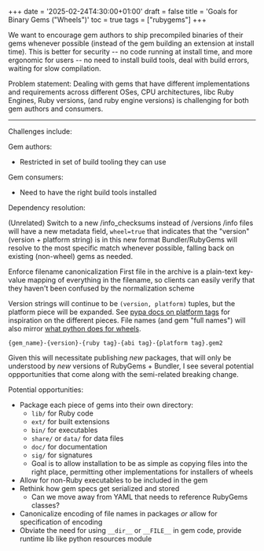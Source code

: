 +++
date = '2025-02-24T4:30:00+01:00'
draft = false
title = 'Goals for Binary Gems ("Wheels")'
toc = true
tags = ["rubygems"]
+++

We want to encourage gem authors to ship precompiled binaries of their gems whenever possible (instead of the gem building an extension at install time).
This is better for security -- no code running at install time, and more ergonomic for users -- no need to install build tools, deal with build errors, waiting for slow compilation.

Problem statement: Dealing with gems that have different implementations and requirements across different OSes, CPU architectures, libc Ruby Engines, Ruby versions, (and ruby engine versions) is challenging for both gem authors and consumers.

<!--more-->

---

Challenges include:

Gem authors:
* Restricted in set of build tooling they can use

Gem consumers:
* Need to have the right build tools installed

Dependency resolution:

(Unrelated) Switch to a new /info_checksums instead of /versions
/info files will have a new metadata field, `wheel=true` that indicates that the "version" (version + platform string) is in this new format
Bundler/RubyGems will resolve to the most specific match whenever possible, falling back on existing (non-wheel) gems as needed.

Enforce filename canonicalization
First file in the archive is a plain-text key-value mapping of everything in the filename, so clients can easily verify that they haven't been confused by the normalization scheme

Version strings will continue to be `(version, platform)` tuples, but the platform piece will be expanded. See [pypa docs on platform tags](https://packaging.python.org/en/latest/specifications/platform-compatibility-tags/#platform-compatibility-tags) for inspiration on the different pieces. File names (and gem "full names") will also mirror [what python does for wheels](https://packaging.python.org/en/latest/specifications/binary-distribution-format/).

`{gem_name}-{version}-{ruby tag}-{abi tag}-{platform tag}.gem2`

Given this will necessitate publishing _new_ packages, that will only be understood by _new_ versions of RubyGems + Bundler, I see several potential oppportunities that come along with the semi-related breaking change.

Potential opportunities:

* Package each piece of gems into their own directory:
  * `lib/` for Ruby code
  * `ext/` for built extensions
  * `bin/` for executables
  * `share/` or `data/` for data files
  * `doc/` for documentation
  * `sig/` for signatures
  * Goal is to allow installation to be as simple as copying files into the right place, permitting other implementations for installers of wheels
* Allow for non-Ruby executables to be included in the gem
* Rethink how gem specs get serialized and stored
  * Can we move away from YAML that needs to reference RubyGems classes?
* Canonicalize encoding of file names in packages _or_ allow for specification of encoding
* Obviate the need for using `__dir__` or `__FILE__` in gem code, provide runtime lib like python resources module
